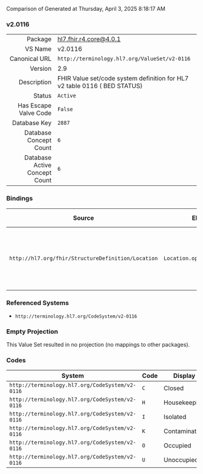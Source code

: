 Comparison of 
Generated at Thursday, April 3, 2025 8:18:17 AM

### v2.0116

|      |     |
| ---: | --- |
| Package | hl7.fhir.r4.core@4.0.1 |
| VS Name | v2.0116 |
| Canonical URL | `http://terminology.hl7.org/ValueSet/v2-0116` |
| Version | 2.9 |
| Description | FHIR Value set/code system definition for HL7 v2 table 0116 ( BED STATUS) |
| Status | `Active` |
| Has Escape Valve Code | `False` |
| Database Key | `2887` |
| Database Concept Count | `6` |
| Database Active Concept Count | `6` |
### Bindings

| Source | Element | Binding | Strength | Element Short |
| ------ | ------- | ------- | -------- | ------------- |
| `http://hl7.org/fhir/StructureDefinition/Location` | `Location.operationalStatus` | `http://terminology.hl7.org/ValueSet/v2-0116` | `Preferred` | The operational status of the location (typically only for a bed/room) |

### Referenced Systems

* `http://terminology.hl7.org/CodeSystem/v2-0116`
### Empty Projection

This Value Set resulted in no projection (no mappings to other packages).

### Codes

| System | Code | Display |
| ------ | ---- | ------- |
| `http://terminology.hl7.org/CodeSystem/v2-0116` | `C` | Closed |
| `http://terminology.hl7.org/CodeSystem/v2-0116` | `H` | Housekeeping |
| `http://terminology.hl7.org/CodeSystem/v2-0116` | `I` | Isolated |
| `http://terminology.hl7.org/CodeSystem/v2-0116` | `K` | Contaminated |
| `http://terminology.hl7.org/CodeSystem/v2-0116` | `O` | Occupied |
| `http://terminology.hl7.org/CodeSystem/v2-0116` | `U` | Unoccupied |
